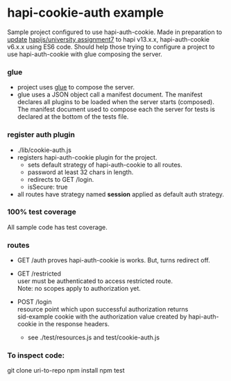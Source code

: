 # hapi-cookie-auth example

Sample project configured to use hapi-auth-cookie. Made in preparation to [update](https://github.com/hapijs/university/issues/193) 
[hapijs/university assignment7](https://github.com/hapijs/university/blob/master/guides/contents.md) to hapi v13.x.x, hapi-auth-cookie v6.x.x using ES6 code. 
Should help those trying to configure a project to use hapi-auth-cookie with glue composing the server.


### glue 
 * project uses [glue](https://github.com/hapijs/glue) to compose the server. 
 * glue uses a JSON object call a manifest document. The manifest declares all plugins to 
   be loaded when the server starts (composed). The manifest document used to compose each
   the server for tests is declared at the bottom of the tests file. 

### register auth plugin
 * ./lib/cookie-auth.js
 * registers hapi-auth-cookie plugin for the project.
   - sets default strategy of hapi-auth-cookie to all routes.
   - password at least 32 chars in length.
   - redirects to GET /login.
   - isSecure: true
 * all routes have strategy named **session** applied as default auth strategy.

### 100% test coverage
All sample code has test coverage.

### routes
 * GET /auth 
   proves hapi-auth-cookie is works. But, turns redirect off.  

 * GET /restricted  
   user must be authenticated to access restricted route.  
   Note: no scopes apply to authorization yet.

 * POST /login  
   resource point which upon successful authorization returns  
   sid-example cookie with the authorization value created by hapi-auth-cookie
   in the response headers.
   - see ./test/resources.js and test/cookie-auth.js


### To inspect code:
git clone uri-to-repo 
npm install
npm test
